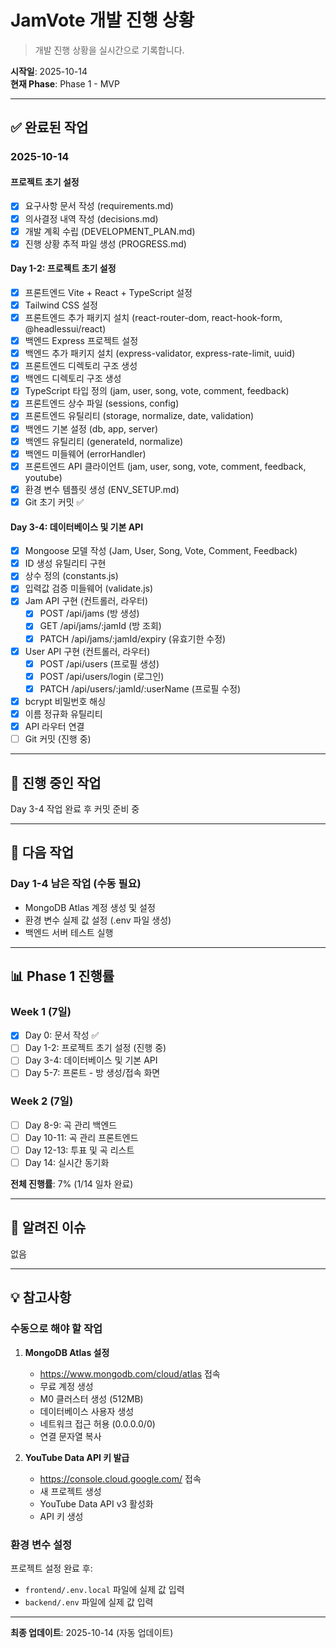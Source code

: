 # JamVote 개발 진행 상황

> 개발 진행 상황을 실시간으로 기록합니다.

**시작일**: 2025-10-14  
**현재 Phase**: Phase 1 - MVP

---

## ✅ 완료된 작업

### 2025-10-14

#### 프로젝트 초기 설정
- [x] 요구사항 문서 작성 (requirements.md)
- [x] 의사결정 내역 작성 (decisions.md)
- [x] 개발 계획 수립 (DEVELOPMENT_PLAN.md)
- [x] 진행 상황 추적 파일 생성 (PROGRESS.md)

#### Day 1-2: 프로젝트 초기 설정
- [x] 프론트엔드 Vite + React + TypeScript 설정
- [x] Tailwind CSS 설정
- [x] 프론트엔드 추가 패키지 설치 (react-router-dom, react-hook-form, @headlessui/react)
- [x] 백엔드 Express 프로젝트 설정
- [x] 백엔드 추가 패키지 설치 (express-validator, express-rate-limit, uuid)
- [x] 프론트엔드 디렉토리 구조 생성
- [x] 백엔드 디렉토리 구조 생성
- [x] TypeScript 타입 정의 (jam, user, song, vote, comment, feedback)
- [x] 프론트엔드 상수 파일 (sessions, config)
- [x] 프론트엔드 유틸리티 (storage, normalize, date, validation)
- [x] 백엔드 기본 설정 (db, app, server)
- [x] 백엔드 유틸리티 (generateId, normalize)
- [x] 백엔드 미들웨어 (errorHandler)
- [x] 프론트엔드 API 클라이언트 (jam, user, song, vote, comment, feedback, youtube)
- [x] 환경 변수 템플릿 생성 (ENV_SETUP.md)
- [x] Git 초기 커밋 ✅

#### Day 3-4: 데이터베이스 및 기본 API
- [x] Mongoose 모델 작성 (Jam, User, Song, Vote, Comment, Feedback)
- [x] ID 생성 유틸리티 구현
- [x] 상수 정의 (constants.js)
- [x] 입력값 검증 미들웨어 (validate.js)
- [x] Jam API 구현 (컨트롤러, 라우터)
  - [x] POST /api/jams (방 생성)
  - [x] GET /api/jams/:jamId (방 조회)
  - [x] PATCH /api/jams/:jamId/expiry (유효기한 수정)
- [x] User API 구현 (컨트롤러, 라우터)
  - [x] POST /api/users (프로필 생성)
  - [x] POST /api/users/login (로그인)
  - [x] PATCH /api/users/:jamId/:userName (프로필 수정)
- [x] bcrypt 비밀번호 해싱
- [x] 이름 정규화 유틸리티
- [x] API 라우터 연결
- [ ] Git 커밋 (진행 중)

---

## 🚧 진행 중인 작업

Day 3-4 작업 완료 후 커밋 준비 중

---

## 📝 다음 작업

### Day 1-4 남은 작업 (수동 필요)
- MongoDB Atlas 계정 생성 및 설정
- 환경 변수 실제 값 설정 (.env 파일 생성)
- 백엔드 서버 테스트 실행

---

## 📊 Phase 1 진행률

### Week 1 (7일)
- [x] Day 0: 문서 작성 ✅
- [ ] Day 1-2: 프로젝트 초기 설정 (진행 중)
- [ ] Day 3-4: 데이터베이스 및 기본 API
- [ ] Day 5-7: 프론트 - 방 생성/접속 화면

### Week 2 (7일)
- [ ] Day 8-9: 곡 관리 백엔드
- [ ] Day 10-11: 곡 관리 프론트엔드
- [ ] Day 12-13: 투표 및 곡 리스트
- [ ] Day 14: 실시간 동기화

**전체 진행률**: 7% (1/14 일차 완료)

---

## 🐛 알려진 이슈

없음

---

## 💡 참고사항

### 수동으로 해야 할 작업
1. **MongoDB Atlas 설정**
   - https://www.mongodb.com/cloud/atlas 접속
   - 무료 계정 생성
   - M0 클러스터 생성 (512MB)
   - 데이터베이스 사용자 생성
   - 네트워크 접근 허용 (0.0.0.0/0)
   - 연결 문자열 복사

2. **YouTube Data API 키 발급**
   - https://console.cloud.google.com/ 접속
   - 새 프로젝트 생성
   - YouTube Data API v3 활성화
   - API 키 생성

### 환경 변수 설정
프로젝트 설정 완료 후:
- `frontend/.env.local` 파일에 실제 값 입력
- `backend/.env` 파일에 실제 값 입력

---

**최종 업데이트**: 2025-10-14 (자동 업데이트)

